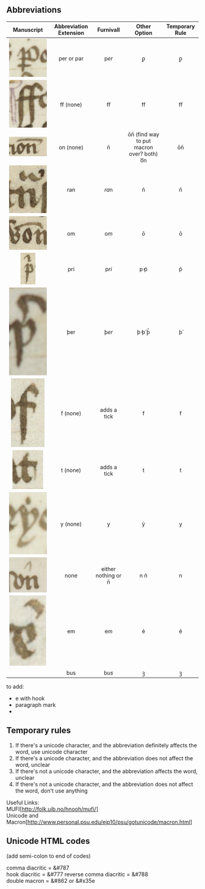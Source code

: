 ## Abbreviations

| __Manuscript__ | __Abbreviation Extension__ | __Furnivall__ | __Other Option__ | Temporary Rule |
|:-----------:|:-----------:|:------------:|:-----------:| :-----------:|
| ![alt text](https://github.com/gesaretto/paleo_ocr/blob/master/images/p%20underscore.png?raw=true "P with underscore")| per or par | p*er* | ꝑ | ꝑ |
| ![alt text](https://github.com/gesaretto/paleo_ocr/blob/master/images/biting%20fs.png?raw=true "biting fs")| ff (none) | ﬀ | ff | ﬀ  |
| ![alt text](https://github.com/gesaretto/paleo_ocr/blob/master/images/macron%20over%20on.png?raw=true "macron over on") | on (none) | n̄ | ōn̄ (find way to put macron over? both) o͞n | ōn̄ |
| ![alt text](https://github.com/gesaretto/paleo_ocr/blob/master/images/n%20with%20tilde.png?raw=true "n with tilde") | ran | *ra*n | ñ | ñ |
| ![alt text](https://github.com/gesaretto/paleo_ocr/blob/master/images/o%20with%20macron,%20middle%20of%20word.png?raw=true "o with macron middle of word") | om | o*m* | ō | ō |
| ![alt text](https://github.com/gesaretto/paleo_ocr/blob/master/images/p_with_ri.png?raw=true "p with r above")| pri | p*ri* | p̓ p̉ | p̉ |
| ![alt text](https://github.com/gesaretto/paleo_ocr/blob/master/images/thorn%20with%20r.png?raw=true "thorn with r above") | þer | þ*er* |  þ̓ þ̉ þ̔ | þ̉ |
| ![alt text](https://github.com/gesaretto/paleo_ocr/blob/master/images/f%20tick.png?raw=true "f tick") | f (none) | adds a tick | f | f |
| ![alt text](https://github.com/gesaretto/paleo_ocr/blob/master/images/t%20tick.png?raw=true "t tick") | t (none) | adds a tick | t | t |
| ![alt text](https://github.com/gesaretto/paleo_ocr/blob/master/images/y%20dot.png?raw=true "y dot") | y (none) | y | ẏ | y |
| ![alt text](https://github.com/gesaretto/paleo_ocr/blob/master/images/hook.png?raw=true "hook") | none | either nothing or n̄ | n n̉ | n |
| ![alt text](https://github.com/gesaretto/paleo_ocr/blob/master/images/e%20with%20hook.png?raw=true "e with hook") | em | e*m* | ẻ | ẻ |
|  | bus | b*us* | ꝫ  | ꝫ | 

to add:
- e with hook
- paragraph mark
-

## Temporary rules

1. If there's a unicode character, and the abbreviation definitely affects the word, use unicode character
2. If there's a unicode character, and the abbreviation does not affect the word, unclear
3. If there's not a unicode character, and the abbreviation affects the word, unclear
4. If there's not a unicode character, and the abbreviation does not affect the word, don't use anything


Useful Links:   
MUFI[http://folk.uib.no/hnooh/mufi/]  
Unicode and Macron[http://www.personal.psu.edu/ejp10/psu/gotunicode/macron.html]   



## Unicode HTML codes

(add semi-colon to end of codes)

comma diacritic = &#787   
hook diacritic = &#777
reverse comma diacritic = &#788   
double macron = &#862 or &#x35e
